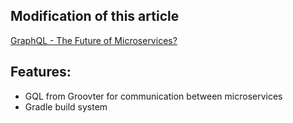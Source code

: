 ## Modification of this article 
 
[GraphQL - The Future of Microservices?](https://piotrminkowski.wordpress.com/2018/08/16/graphql-the-future-of-microservices/) 

## Features:

* GQL from Groovter for communication between microservices
* Gradle build system

